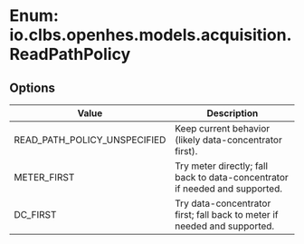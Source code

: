 # Enum: io.clbs.openhes.models.acquisition.ReadPathPolicy

## Options

| Value | Description |
| --- | --- |
| READ_PATH_POLICY_UNSPECIFIED | Keep current behavior (likely data-concentrator first). |
| METER_FIRST | Try meter directly; fall back to data-concentrator if needed and supported. |
| DC_FIRST | Try data-concentrator first; fall back to meter if needed and supported. |

